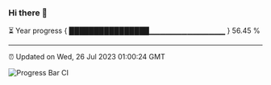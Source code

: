 ### Hi there 👋

⏳ Year progress { ████████████████▁▁▁▁▁▁▁▁▁▁▁▁▁▁ } 56.45 %

---

⏰ Updated on Wed, 26 Jul 2023 01:00:24 GMT

![Progress Bar CI](https://github.com/liununu/liununu/workflows/Progress%20Bar%20CI/badge.svg)
